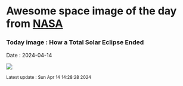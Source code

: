 
# Awesome space image of the day from [NASA](https://api.nasa.gov/)

### Today image : How a Total Solar Eclipse Ended
Date : 2024-04-14

![](https://www.youtube.com/embed/w5uUcq__vMo?rel=0)

<small>Latest update : Sun Apr 14 14:28:28 2024</small>
        
